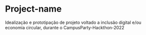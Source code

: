 # Project-name
Idealização e prototipação de projeto voltado a inclusão digital e/ou economia circular, durante o CampusParty-Hackthon-2022
